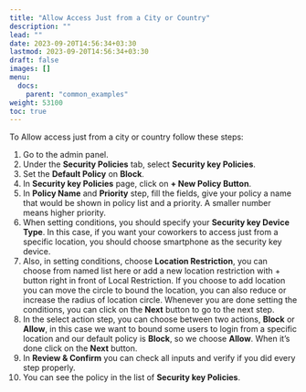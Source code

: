 ```yaml
---
title: "Allow Access Just from a City or Country"
description: ""
lead: ""
date: 2023-09-20T14:56:34+03:30
lastmod: 2023-09-20T14:56:34+03:30
draft: false
images: []
menu:
  docs:
    parent: "common_examples"
weight: 53100
toc: true
---
```


To Allow access just from a city or country follow these steps:

1. Go to the admin panel.
2. Under the **Security Policies** tab, select **Security key Policies**.
3. Set the **Default Policy** on **Block**.
4. In **Security key Policies** page, click on **+ New Policy Button**.
5. In **Policy Name** and **Priority** step, fill the fields, give your policy a name that would be shown in policy list and a priority. A smaller number means higher priority.
6. When setting conditions, you should specify your **Security key Device Type**. In this case, if you want your coworkers to access just from a specific location, you should choose smartphone as the security key device.
7. Also, in setting conditions, choose **Location Restriction**, you can choose from named list here or add a new location restriction with + button right in front of Local Restriction. If you choose to add location you can move the circle to bound the location, you can also reduce or increase the radius of location circle. Whenever you are done setting the conditions, you can click on the **Next** button to go to the next step.
8. In the select action step, you can choose between two actions, **Block** or **Allow**, in this case we want to bound some users to login from a specific location and our default policy is **Block**, so we choose **Allow**. When it’s done click on the **Next** button.
9. In **Review & Confirm** you can check all inputs and verify if you did every step properly.
10. You can see the policy in the list of **Security key Policies**.
